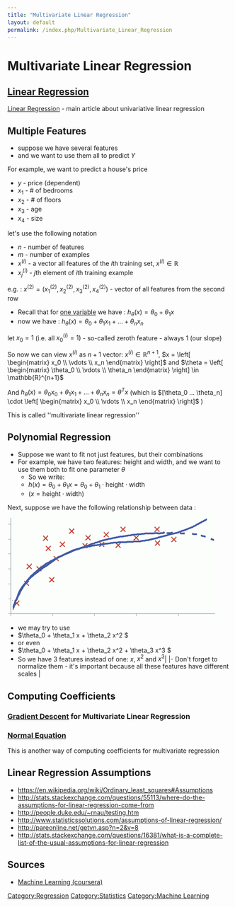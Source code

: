 ```yaml
---
title: "Multivariate Linear Regression"
layout: default
permalink: /index.php/Multivariate_Linear_Regression
---
```


# Multivariate Linear Regression

## [Linear Regression](Linear_Regression)
[Linear Regression](Linear_Regression) - main article about univariative linear regression

## Multiple Features
- suppose we have several features 
- and we want to use them all to predict $Y$


For example, we want to predict a house's price
- $y$ - price (dependent)
- $x_1$ - # of bedrooms
- $x_2$ - # of floors 
- $x_3$ - age
- $x_4$ - size


let's use the following notation 
- $n$ - number of features 
- $m$ - number of examples 
- $x^{(i)}$ - a vector all features of the $i$th training set, $x^{(i)} \in \mathbb{R}$
- $x_j^{(i)}$ - $j$th element of $i$th training example 

e.g. 
: $x^{(2)} = (x_1^{(2)}, x_2^{(2)}, x_3^{(2)}, x_4^{(2)})$ - vector of all features from the second row 


- Recall that for [one variable](Linear_Regression) we have
: $h_{\theta}(x) = \theta_0 + \theta_1 x$
- now we have 
: $h_{\theta}(x) = \theta_0 + \theta_1 x_1 + ... + \theta_n x_n$


let $x_0 = 1$ (i.e. all $x_0^{(i)} = 1$) - so-called zeroth feature - always 1 (our slope)


So now we can view $x^{(i)}$ as $n+1$ vector: $x^{(i)} \in \mathbb{R}^{n + 1}$, 
$x = 
\left[
\begin{matrix}
x_0 \\ \vdots \\ x_n
\end{matrix}
\right]$
and 
$\theta = 
\left[
\begin{matrix}
\theta_0 \\ \vdots \\ \theta_n
\end{matrix}
\right] 
\in \mathbb{R}^{n+1}$

And $h_{\theta}(x) = \theta_0 x_0 + \theta_1 x_1 + ... + \theta_n x_n = \theta^{T} x$
(which is $[\theta_0 ... \theta_n] \cdot \left[
\begin{matrix}
x_0 \\ \vdots \\ x_n
\end{matrix}
\right]$ )

This is called ''multivariate linear regression''


## Polynomial Regression
- Suppose we want to fit not just features, but their combinations
- For example, we have two features: height and width, and we want to use them both to fit one parameter $\theta$
  - So we write: 
  - $h(x) = \theta_0 + \theta_1 x = \theta_0 + \theta_1 \cdot \text{height} \cdot \text{width}$
  - ($x = \text{height} \cdot \text{width}$)

Next, suppose we have the following relationship between data 
: <img src="https://raw.githubusercontent.com/alexeygrigorev/wiki-figures/master/legacy/regression-poly.png" alt="Image">
- we may try to use 
- $\theta_0 + \theta_1 x + \theta_2 x^2 $
- or even 
- $\theta_0 + \theta_1 x + \theta_2 x^2 +  \theta_3 x^3 $
- So we have 3 features instead of one: $x$, $x^2$ and $x^3$|    |- Don't forget to normalize them - it's important because all these features have different scales |

## Computing Coefficients
### [Gradient Descent](Gradient_Descent) for Multivariate Linear Regression
<!-- Main: Gradient Descent#Multivariate Linear Regression -->
### [Normal Equation](Normal_Equation)
<!-- Main: Normal Equation --> This is another way of computing coefficients for multivariate regression 


## Linear Regression Assumptions
- https://en.wikipedia.org/wiki/Ordinary_least_squares#Assumptions
- http://stats.stackexchange.com/questions/55113/where-do-the-assumptions-for-linear-regression-come-from
- http://people.duke.edu/~rnau/testing.htm
- http://www.statisticssolutions.com/assumptions-of-linear-regression/
- http://pareonline.net/getvn.asp?n=2&v=8
- http://stats.stackexchange.com/questions/16381/what-is-a-complete-list-of-the-usual-assumptions-for-linear-regression


## Sources
- [Machine Learning (coursera)](Machine_Learning_(coursera))

[Category:Regression](Category_Regression)
[Category:Statistics](Category_Statistics)
[Category:Machine Learning](Category_Machine_Learning)